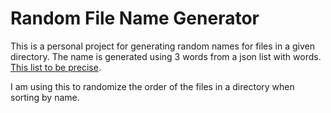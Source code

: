 # Random File Name Generator
This is a personal project for generating random names for files in a given directory. The name is generated using 3 words from a json list with words. [This list to be precise](https://random-word-api.herokuapp.com/home).

I am using this to randomize the order of the files in a directory when sorting by name.
